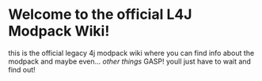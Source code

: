 # Welcome to the official L4J Modpack Wiki!

this is the official legacy 4j modpack wiki where you can find info about the modpack and maybe even...
*other things*
GASP!
youll just have to wait and find out!
